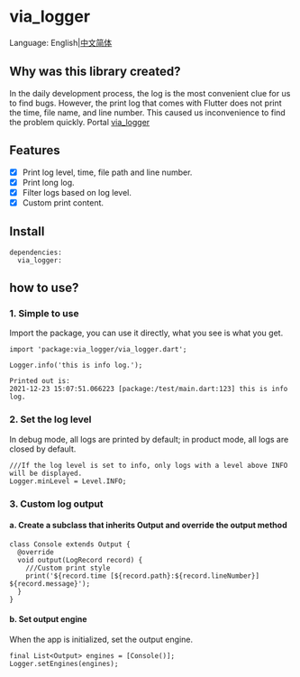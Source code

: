 
# via_logger
Language: English|[中文简体](https://github.com/ninefivefly/via_logger/blob/master/README_zh.md)

## Why was this library created?
In the daily development process, the log is the most convenient clue for us to find bugs. However, the print log that comes with Flutter does not print the time, file name, and line number. This caused us inconvenience to find the problem quickly. Portal [via_logger](https://pub.dev/packages/via_logger)

## Features

- [x] Print log level, time, file path and line number.
- [x] Print long log.
- [x] Filter logs based on log level.
- [x] Custom print content.

## Install

```
dependencies:
  via_logger:
```

## how to use?

### 1. Simple to use

Import the package, you can use it directly, what you see is what you get.

```
import 'package:via_logger/via_logger.dart';

Logger.info('this is info log.');

Printed out is:
2021-12-23 15:07:51.066223 [package:/test/main.dart:123] this is info log.
```

### 2. Set the log level
In debug mode, all logs are printed by default; in product mode, all logs are closed by default.

```
///If the log level is set to info, only logs with a level above INFO will be displayed.
Logger.minLevel = Level.INFO;
```

### 3. Custom log output
#### a. Create a subclass that inherits Output and override the output method

```
class Console extends Output {
  @override
  void output(LogRecord record) {
    ///Custom print style
    print('${record.time [${record.path}:${record.lineNumber}] ${record.message}');
  }
}
```

#### b. Set output engine
When the app is initialized, set the output engine.

```
final List<Output> engines = [Console()];
Logger.setEngines(engines);
```

